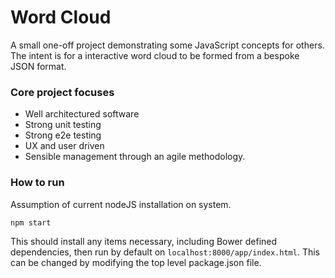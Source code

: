# Word Cloud

A small one-off project demonstrating some JavaScript concepts for others. The intent is for a interactive word cloud to be formed from a bespoke JSON format.

### Core project focuses
 - Well architectured software
 - Strong unit testing
 - Strong e2e testing
 - UX and user driven
 - Sensible management through an agile methodology.

### How to run
Assumption of current nodeJS installation on system.

`npm start`

This should install any items necessary, including Bower defined dependencies, then run by default on `localhost:8000/app/index.html`. This can be changed by modifying the top level package.json file.